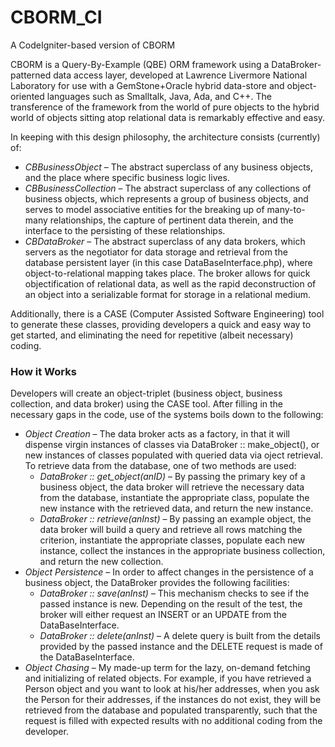 # CBORM_CI
A CodeIgniter-based version of CBORM

CBORM is a Query-By-Example (QBE) ORM framework using a DataBroker-patterned data access layer, developed at Lawrence Livermore National Laboratory for use with a GemStone+Oracle hybrid data-store and object-oriented languages such as Smalltalk, Java, Ada, and C++. The transference of the framework from the world of pure objects to the hybrid world of objects sitting atop relational data is remarkably effective and easy.

In keeping with this design philosophy, the architecture consists (currently) of:
* *CBBusinessObject* – The abstract superclass of any business objects, and the place
where specific business logic lives.
* *CBBusinessCollection* – The abstract superclass of any collections of business objects, which represents a group of business objects, and serves to model associative entities for the breaking up of many-to-many relationships, the capture of pertinent data therein, and the interface to the persisting of these relationships.
* *CBDataBroker* – The abstract superclass of any data brokers, which servers as the negotiator for data storage and retrieval from the database persistent layer (in this case DataBaseInterface.php), where object-to-relational mapping takes place. The broker allows for quick objectification of relational data, as well as the rapid deconstruction of an object into a serializable format for storage in a relational medium.

Additionally, there is a CASE (Computer Assisted Software Engineering) tool to generate these classes, providing developers a quick and easy way to get started, and eliminating the need for repetitive (albeit necessary) coding.

### How it Works
Developers will create an object-triplet (business object, business collection, and data broker) using the CASE tool. After filling in the necessary gaps in the code, use of the systems boils down to the following:
* *Object Creation* – The data broker acts as a factory, in that it will dispense virgin instances of classes via DataBroker :: make_object(), or new instances of classes populated with queried data via oject retrieval. To retrieve data from the database, one of two methods are used:
	* _DataBroker :: get_object(anID)_ – By passing the primary key of a business object, the data broker will retrieve the necessary data from the database, instantiate the appropriate class, populate the new instance with the retrieved data, and return the new instance.
	* _DataBroker :: retrieve(anInst)_ – By passing an example object, the data broker will build a query and retrieve all rows matching the criterion, instantiate the appropriate classes, populate each new instance, collect the instances in the appropriate business collection, and return the new collection.
* *Object Persistence* – In order to affect changes in the persistence of a business object, the DataBroker provides the following facilities:
	* _DataBroker :: save(anInst)_ – This mechanism checks to see if the passed instance is new. Depending on the result of the test, the broker will either request an INSERT or an UPDATE from the DataBaseInterface.
	* _DataBroker :: delete(anInst)_ – A delete query is built from the details provided by the passed instance and the DELETE request is made of the DataBaseInterface.
* *Object Chasing* – My made-up term for the lazy, on-demand fetching and initializing of related objects. For example, if you have retrieved a Person object and you want to look at his/her addresses, when you ask the Person for their addresses, if the instances do not exist, they will be retrieved from the database and populated transparently, such that the request is filled with expected results with no additional coding from the developer.



